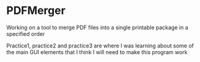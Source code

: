 # PDFMerger
Working on a tool to merge PDF files into a single printable package in a specified order

Practice1, practice2 and practice3 are where I was learning about some of the main GUI elements that I think I will need to make this program work
